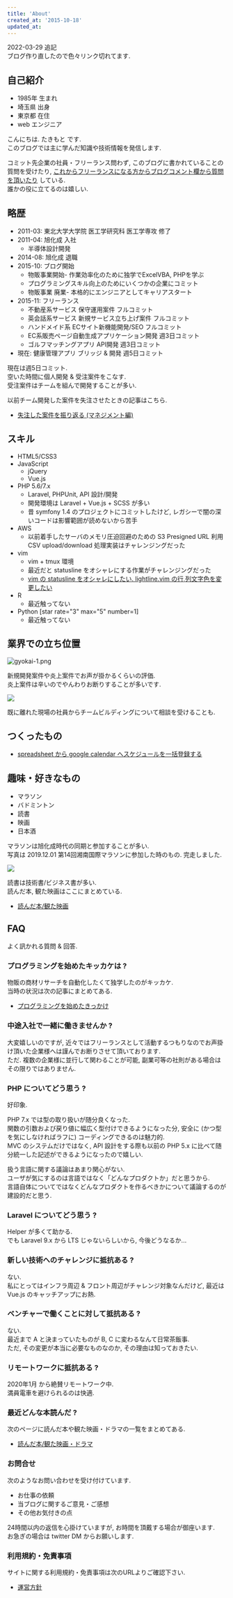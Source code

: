 ```yaml
---
title: 'About'
created_at: '2015-10-18'
updated_at:
---
```


2022-03-29 追記  
ブログ作り直したので色々リンク切れてます.

## 自己紹介

- 1985年 生まれ
- 埼玉県 出身
- 東京都 在住
- web エンジニア

こんにちは. たきもと です.  
このブログでは主に学んだ知識や技術情報を発信します.

コミット先企業の社員・フリーランス問わず, このブログに書かれていることの質問を受けたり, [これからフリーランスになる方からブログコメント欄から質問を頂いたり](https://kengotakimoto.com/post-2687/) している.  
誰かの役に立てるのは嬉しい.

## 略歴

- 2011-03: 東北大学大学院 医工学研究科 医工学専攻 修了
- 2011-04: 旭化成 入社
    - 半導体設計開発
- 2014-08: 旭化成 退職
- 2015-10: ブログ開始
    - 物販事業開始- 作業効率化のために独学でExcelVBA, PHPを学ぶ
    - プログラミングスキル向上のためにいくつかの企業にコミット
    - 物販事業 廃業- 本格的にエンジニアとしてキャリアスタート
- 2015-11: フリーランス
    - 不動産系サービス 保守運用案件 フルコミット
    - 英会話系サービス 新規サービス立ち上げ案件 フルコミット
    - ハンドメイド系 ECサイト新機能開発/SEO フルコミット
    - EC系販売ページ自動生成アプリケーション開発 週3日コミット
    - ゴルフマッチングアプリ API開発 週3日コミット
- 現在: 健康管理アプリ ブリッジ & 開発 週5日コミット

現在は週5日コミット.  
空いた時間に個人開発 & 受注案件をこなす.  
受注案件はチームを組んで開発することが多い.  

以前チーム開発した案件を失注させたときの記事はこちら.

- [失注した案件を振り返る (マネジメント編)](https://kengotakimoto.com/post-3139/)

## スキル

- HTML5/CSS3
- JavaScript
    - jQuery
    - Vue.js
- PHP 5.6/7.x
    - Laravel, PHPUnit, API 設計/開発
    - 開発環境は Laravel + Vue.js + SCSS が多い
    - 昔 symfony 1.4 のプロジェクトにコミットしたけど, レガシーで闇の深いコードは影響範囲が読めないから苦手
- AWS
    - 以前着手したサーバのメモリ圧迫回避のための S3 Presigned URL 利用 CSV upload/download 処理実装はチャレンジングだった
- vim
    - vim + tmux 環境
    - 最近だと statusline をオシャレにする作業がチャレンジングだった
    - [vim の statusline をオシャレにしたい. lightline.vim の行,列文字色を変更したい](https://kengotakimoto.com/vim-statusline/)
- R
    - 最近触ってない
- Python \[star rate="3" max="5" number=1\]
    - 最近触ってない

## 業界での立ち位置

![gyokai-1.png](/images/pages/about/gyokai-1.png)

新規開発案件や炎上案件でお声が掛かるくらいの評価.  
炎上案件は辛いのでやんわりお断りすることが多いです.

![](/images/pages/about/consult.png)

既に離れた現場の社員からチームビルディングについて相談を受けることも.

## つくったもの

- [spreadsheet から google calendar へスケジュールを一括登録する](https://kengotakimoto.com/spreadsheet-to-google-calendar/)

## 趣味・好きなもの

- マラソン
- バドミントン
- 読書
- 映画
- 日本酒

マラソンは旭化成時代の同期と参加することが多い.  
写真は 2019.12.01 第14回湘南国際マラソンに参加した時のもの. 完走しました.

![](/images/pages/about/marathon.jpg)

読書は技術書/ビジネス書が多い.  
読んだ本, 観た映画はここにまとめている.

- [読んだ本/観た映画](https://kengotakimoto.com/read/)

## FAQ

よく訊かれる質問 & 回答.

### プログラミングを始めたキッカケは ?

物販の商材リサーチを自動化したくて独学したのがキッカケ.  
当時の状況は次の記事にまとめてある.

- [プログラミングを始めたきっかけ](https://kengotakimoto.com/post-2687/#toc3)

### 中途入社で一緒に働きませんか ?

大変嬉しいのですが, 近々ではフリーランスとして活動するつもりなのでお声掛け頂いた企業様へは謹んでお断りさせて頂いております.  
ただ. 複数の企業様に並行して関わることが可能, 副業可等の社則がある場合はその限りではありません.

### PHP についてどう思う ?

好印象.

PHP 7.x では型の取り扱いが随分良くなった.  
関数の引数および戻り値に幅広く型付けできるようになった分, 安全に (かつ型を気にしなければラフに) コーディングできるのは魅力的.  
MVC のシステムだけではなく, API 設計をする際も以前の PHP 5.x に比べて随分統一した記述ができるようになったので嬉しい.

扱う言語に関する議論はあまり関心がない.  
ユーザが気にするのは言語ではなく「どんなプロダクトか」だと思うから.  
言語自体についてではなくどんなプロダクトを作るべきかについて議論するのが建設的だと思う.

### Laravel についてどう思う ?

Helper が多くて助かる.  
でも Laravel 9.x から LTS じゃないらしいから, 今後どうなるか...

### 新しい技術へのチャレンジに抵抗ある ?

ない.  
私にとってはインフラ周辺 & フロント周辺がチャレンジ対象なんだけど, 最近は Vue.js のキャッチアップにお熱.

### ベンチャーで働くことに対して抵抗ある ?

ない.  
最近まで A と決まっていたものが B, C に変わるなんて日常茶飯事.  
ただ, その変更が本当に必要なものなのか, その理由は知っておきたい.

### リモートワークに抵抗ある ?

2020年1月 から絶賛リモートワーク中.  
満員電車を避けられるのは快適.

### 最近どんな本読んだ ?

次のページに読んだ本や観た映画・ドラマの一覧をまとめてある.

- [読んだ本/観た映画・ドラマ](https://kengotakimoto.com/read/)

### お問合せ

次のようなお問い合わせを受け付けています.

- お仕事の依頼
- 当ブログに関するご意見・ご感想
- その他お気付きの点

24時間以内の返信を心掛けていますが, お時間を頂戴する場合が御座います.  
お急ぎの場合は twitter DM からお願いします.

### 利用規約・免責事項

サイトに関する利用規約・免責事項は次のURLよりご確認下さい.

- [運営方針](http://kengotakimoto.com/page-102/)
